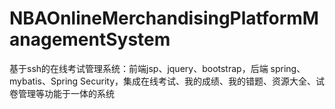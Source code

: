 # NBAOnlineMerchandisingPlatformManagementSystem
 基于ssh的在线考试管理系统：前端jsp、jquery、bootstrap，后端 spring、mybatis、Spring Security，集成在线考试、我的成绩、我的错题、资源大全、试卷管理等功能于一体的系统
